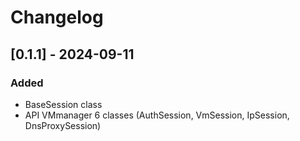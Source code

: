 # Changelog

## [0.1.1] - 2024-09-11
### Added
- BaseSession class
- API VMmanager 6 classes (AuthSession, VmSession, IpSession, DnsProxySession)
